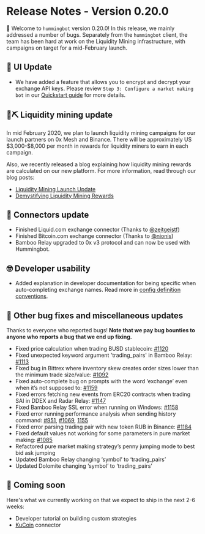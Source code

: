 # Release Notes - Version 0.20.0

🚀 Welcome to `hummingbot` version 0.20.0! In this release, we mainly addressed a number of bugs. Separately from the `hummingbot` client, the team has been hard at work on the Liquidity Mining infrastructure, with campaigns on target for a mid-February launch.

## 🤖 UI Update
* We have added a feature that allows you to encrypt and decrypt your exchange API keys. Please review `Step 3: Configure a market making bot` in our [Quickstart guide](https://docs.hummingbot.io/quickstart/configure/) for more details.

## 🌊⛏ Liquidity mining update

In mid February 2020, we plan to launch liquidity mining campaigns for our launch partners on 0x Mesh and Binance. There will be approximately US \$3,000-$8,000 per month in rewards for liquidity miners to earn in each campaign.

Also, we recently released a blog explaining how liquidity mining rewards are calculated on our new platform. For more information, read through our blog posts:

* [Liquidity Mining Launch Update](https://hummingbot.io/blog/2019-12-liquidity-mining-launch/) 
* [Demystifying Liquidity Mining Rewards](https://hummingbot.io/blog/2019-12-liquidity-mining-rewards/)

## 🔗 Connectors update

* Finished Liquid.com exchange connector (Thanks to [@zeitgeistf](https://github.com/zeitgeistf))
* Finished Bitcoin.com exchange connector (Thanks to [@nionis](https://github.com/nionis))
* Bamboo Relay upgraded to 0x v3 protocol and can now be used with Hummingbot.

## 🤓 Developer usability

* Added explanation in developer documentation for being specific when auto-completing exchange names. Read more in [config definition conventions](https://docs.hummingbot.io/developers/config/#config-definition-conventions).


## 🐞 Other bug fixes and miscellaneous updates

Thanks to everyone who reported bugs! **Note that we pay bug bounties to anyone who reports a bug that we end up fixing.**

* Fixed price calculation when trading BUSD stablecoin: [#1120](https://github.com/CoinAlpha/hummingbot/issues/1120)
* Fixed unexpected keyword argument 'trading_pairs' in Bamboo Relay: [#1113](https://github.com/CoinAlpha/hummingbot/issues/1113)
* Fixed bug in Bittrex where inventory skew creates order sizes lower than the minimum trade size/value: [#1092](https://github.com/CoinAlpha/hummingbot/issues/1092)
* Fixed auto-complete bug on prompts with the word ‘exchange’ even when it’s not supposed to: [#1159](https://github.com/CoinAlpha/hummingbot/issues/1159)
* Fixed errors fetching new events from ERC20 contracts when trading SAI in DDEX and Radar Relay: [#1147](https://github.com/CoinAlpha/hummingbot/issues/1147)
* Fixed Bamboo Relay SSL error when running on Windows: [#1158](https://github.com/CoinAlpha/hummingbot/pull/1158)
* Fixed error running performance analysis when sending history command: [#951](https://github.com/CoinAlpha/hummingbot/issues/951), [#1069](https://github.com/CoinAlpha/hummingbot/issues/1069), [1155](https://github.com/CoinAlpha/hummingbot/issues/1155)
* Fixed error parsing trading pair with new token RUB in Binance: [#1184](https://github.com/CoinAlpha/hummingbot/issues/1184)
* Fixed default values not working for some parameters in pure market making: [#1085](https://github.com/CoinAlpha/hummingbot/issues/1085)
* Refactored pure market making strategy’s penny jumping mode to best bid ask jumping
* Updated Bamboo Relay changing ‘symbol’ to ‘trading_pairs’
* Updated Dolomite changing ‘symbol’ to ‘trading_pairs’


## 🚀 Coming soon

Here's what we currently working on that we expect to ship in the next 2-6 weeks:

* Developer tutorial on building custom strategies
* [KuCoin](https://www.kucoin.com/) connector